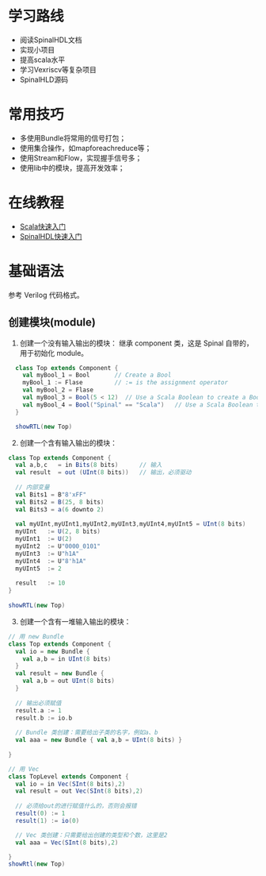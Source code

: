 # 学习路线

* 阅读SpinalHDL文档
* 实现小项目
* 提高scala水平
* 学习Vexriscv等复杂项目
* SpinalHLD源码

# 常用技巧
* 多使用Bundle将常用的信号打包；
* 使用集合操作，如mapforeachreduce等；
* 使用Stream和Flow，实现握手信号多；
* 使用lib中的模块，提高开发效率；


# 在线教程

  *  [Scala快速入门](https://zhuanlan.zhihu.com/p/467131489)
  *  [SpinalHDL快速入门](https://zhuanlan.zhihu.com/p/467466947)
  

# 基础语法
参考 Verilog 代码格式。
## 创建模块(module)
1. 创建一个没有输入输出的模块：
继承 component 类，这是 Spinal 自带的，用于初始化 module。

``` scala
  class Top extends Component {
    val myBool_1 = Bool       // Create a Bool
    myBool_1 := Flase         // := is the assignment operator
    val myBool_2 = Flase
    val myBool_3 = Bool(5 < 12)  // Use a Scala Boolean to create a Bool
    val myBool_4 = Bool("Spinal" == "Scala")   // Use a Scala Boolean to create a Bool
  }

  showRTL(new Top)
```
2. 创建一个含有输入输出的模块：

``` scala
class Top extends Component {
  val a,b,c   = in Bits(8 bits)      // 输入
  val result  = out (UInt(8 bits))   // 输出，必须驱动
  
  // 内部变量
  val Bits1 = B"8'xFF"
  val Bits2 = B(25, 8 bits)
  val Bits3 = a(6 downto 2)
  
  val myUInt,myUInt1,myUInt2,myUInt3,myUInt4,myUInt5 = UInt(8 bits)
  myUInt   := U(2, 8 bits)
  myUInt1  := U(2)
  myUInt2  := U"0000_0101"
  myUInt3  := U"h1A"
  myUInt4  := U"8'h1A"
  myUInt5  := 2    
  
  result   := 10
}
  
showRTL(new Top)
```

3. 创建一个含有一堆输入输出的模块：


``` scala
// 用 new Bundle
class Top extends Component {
  val io = new Bundle {
    val a,b = in UInt(8 bits)
  }  
  val result = new Bundle {
    val a,b = out UInt(8 bits)
  }
  
  // 输出必须赋值
  result.a := 1
  result.b := io.b
  
  // Bundle 类创建：需要给出子类的名字，例如a、b
  val aaa = new Bundle { val a,b = UInt(8 bits) }
  
}

// 用 Vec
class TopLevel extends Component {
  val io = in Vec(SInt(8 bits),2)
  val result = out Vec(SInt(8 bits),2)
  
  // 必须给out的进行赋值什么的，否则会报错
  result(0) := 1
  result(1) := io(0)

  // Vec 类创建：只需要给出创建的类型和个数，这里是2
  val aaa = Vec(SInt(8 bits),2)

}
showRtl(new Top)
```




